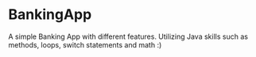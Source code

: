 # BankingApp

A simple Banking App with different features. Utilizing Java skills such as methods, loops, switch statements and math :)
